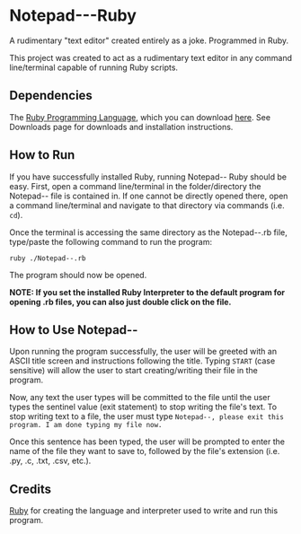 # Notepad---Ruby
A rudimentary "text editor" created entirely as a joke. Programmed in Ruby.

This project was created to act as a rudimentary text editor in any command line/terminal capable of running Ruby scripts.

## Dependencies
The [Ruby Programming Language](https://www.ruby-lang.org), which you can download [here](https://www.ruby-lang.org/en/downloads/). See Downloads page for downloads and installation instructions.

## How to Run
If you have successfully installed Ruby, running Notepad-- Ruby should be easy. First, open a command line/terminal in the folder/directory the Notepad-- file is contained in. If one cannot be directly opened there, open a command line/terminal and navigate to that directory via commands (i.e. ```cd```).

Once the terminal is accessing the same directory as the Notepad--.rb file, type/paste the following command to run the program:
```
ruby ./Notepad--.rb
```
The program should now be opened.

**NOTE: If you set the installed Ruby Interpreter to the default program for opening .rb files, you can also just double click on the file.**

## How to Use Notepad--
Upon running the program successfully, the user will be greeted with an ASCII title screen and instructions following the title. Typing ```START``` (case sensitive) will allow the user to start creating/writing their file in the program.

Now, any text the user types will be committed to the file until the user types the sentinel value (exit statement) to stop writing the file's text. To stop writing text to a file, the user must type ```Notepad--, please exit this program. I am done typing my file now.```

Once this sentence has been typed, the user will be prompted to enter the name of the file they want to save to, followed by the file's extension (i.e. .py, .c, .txt, .csv, etc.).

## Credits
[Ruby](https://www.ruby-lang.org/en/) for creating the language and interpreter used to write and run this program.
